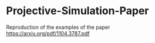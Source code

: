 # Projective-Simulation-Paper

Reproduction of the examples of the paper
https://arxiv.org/pdf/1104.3787.pdf
